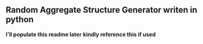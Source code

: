 ## Random Aggregate Structure Generator writen in python

**I'll populate this readme later**
**kindly reference this if used**